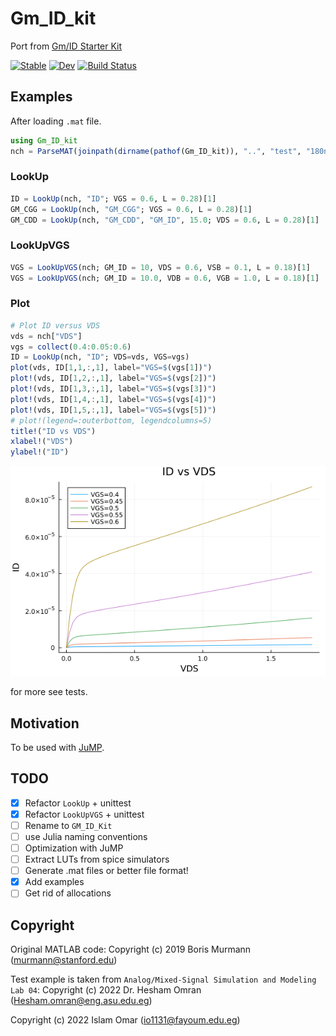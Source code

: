 # Gm_ID_kit

Port from [Gm/ID Starter Kit](https://web.stanford.edu/~murmann/gmid)

[![Stable](https://img.shields.io/badge/docs-stable-blue.svg)](https://Islam0mar.github.io/Gm_ID_kit.jl/stable/)
[![Dev](https://img.shields.io/badge/docs-dev-blue.svg)](https://Islam0mar.github.io/Gm_ID_kit.jl/dev/)
[![Build Status](https://github.com/Islam0mar/Gm_ID_kit.jl/actions/workflows/CI.yml/badge.svg?branch=main)](https://github.com/Islam0mar/Gm_ID_kit.jl/actions/workflows/CI.yml?query=branch%3Amain)

## Examples

After loading `.mat` file.

```julia
using Gm_ID_kit
nch = ParseMAT(joinpath(dirname(pathof(Gm_ID_kit)), "..", "test", "180nch.mat"), "nch")
```
### LookUp
```julia
ID = LookUp(nch, "ID"; VGS = 0.6, L = 0.28)[1]
GM_CGG = LookUp(nch, "GM_CGG"; VGS = 0.6, L = 0.28)[1]
GM_CDD = LookUp(nch, "GM_CDD", "GM_ID", 15.0; VDS = 0.6, L = 0.28)[1]
```
### LookUpVGS
```julia
VGS = LookUpVGS(nch; GM_ID = 10, VDS = 0.6, VSB = 0.1, L = 0.18)[1]
VGS = LookUpVGS(nch; GM_ID = 10.0, VDB = 0.6, VGB = 1.0, L = 0.18)[1]
```
### Plot
```julia
# Plot ID versus VDS
vds = nch["VDS"]
vgs = collect(0.4:0.05:0.6)
ID = LookUp(nch, "ID"; VDS=vds, VGS=vgs)
plot(vds, ID[1,1,:,1], label="VGS=$(vgs[1])")
plot!(vds, ID[1,2,:,1], label="VGS=$(vgs[2])")
plot!(vds, ID[1,3,:,1], label="VGS=$(vgs[3])")
plot!(vds, ID[1,4,:,1], label="VGS=$(vgs[4])")
plot!(vds, ID[1,5,:,1], label="VGS=$(vgs[5])")
# plot!(legend=:outerbottom, legendcolumns=5)
title!("ID vs VDS")
xlabel!("VDS")
ylabel!("ID")
```

![IDvsVDS](./IDvsVDS.png)

for more see tests.

## Motivation

To be used with [JuMP](https://github.com/jump-dev/JuMP.jl).

## TODO
 - [x] Refactor `LookUp` + unittest
 - [x] Refactor `LookUpVGS` + unittest
 - [ ] Rename to `GM_ID_Kit`
 - [ ] use Julia naming conventions
 - [ ] Optimization with JuMP
 - [ ] Extract LUTs from spice simulators
 - [ ] Generate .mat files or better file format!
 - [x] Add examples
 - [ ] Get rid of allocations

## Copyright
Original MATLAB code: Copyright (c) 2019 Boris Murmann (murmann@stanford.edu)

Test example is taken from `Analog/Mixed-Signal Simulation and Modeling` `Lab 04`: Copyright (c) 2022 Dr. Hesham Omran (Hesham.omran@eng.asu.edu.eg) 

Copyright (c) 2022 Islam Omar (io1131@fayoum.edu.eg)

<!---
### memory allocation
## using Profile
## using PProf
## Profile.Allocs.clear()
## @time Profile.Allocs.@profile sample_rate=1 LookUp(nch, "GM_GDS", "GM_ID", 8.0; VDS = 0.6)
## PProf.Allocs.pprof(from_c=false))

### Debugger
## using Debugger
## using JuliaInterpreter
## using MethodAnalysis
## visit(Base) do item
##   isa(item, Module) && push!(JuliaInterpreter.compiled_modules, item)
## true
## end
-->
